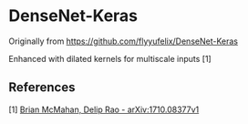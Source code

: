 # DenseNet-Keras 

Originally from https://github.com/flyyufelix/DenseNet-Keras

Enhanced with dilated kernels for multiscale inputs [1]

## References
[1] [Brian McMahan, Delip Rao - arXiv:1710.08377v1](https://arxiv.org/abs/1710.08377v1)
